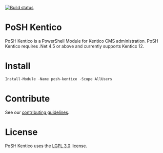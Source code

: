 ﻿[![Build status](https://ci.appveyor.com/api/projects/status/cqu1k6dvp0lyvh6a/branch/master?svg=true)](https://ci.appveyor.com/project/clcrutch/posh-kentico/branch/master)

# PoSH Kentico
PoSH Kentico is a PowerShell Module for Kentico CMS administration.  PoSH Kentico requires .Net 4.5 or above and currently supports Kentico 12.

# Install
```powershell
Install-Module -Name posh-kentico -Scope AllUsers
```

# Contribute
See our [contributing guidelines](CONTRIBUTING.md).

# License
PoSH Kentico uses the [LGPL 3.0](LICENSE.txt) license.
 